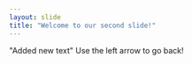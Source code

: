 ```yaml
---
layout: slide
title: "Welcome to our second slide!"
---
```

"Added new text"
Use the left arrow to go back!
